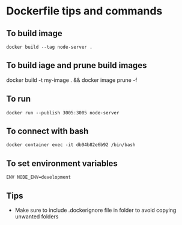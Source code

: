 # Dockerfile tips and commands
## To build image
`docker build --tag node-server .`

## To build iage and prune build images
docker build -t my-image . && docker image prune -f

## To run
`docker run --publish 3005:3005 node-server`

## To connect with bash
`docker container exec -it db94b82e6b92 /bin/bash`

## To set environment variables
`ENV NODE_ENV=development`

## Tips
- Make sure to include .dockerignore file in folder to avoid copying unwanted folders

